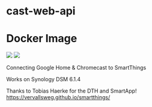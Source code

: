 # cast-web-api

# Docker Image
[![](https://images.microbadger.com/badges/image/bobbygraph/cast-web-api.svg)](https://microbadger.com/images/bobbygraph/cast-web-api "Get your own image badge on microbadger.com")
[![](https://images.microbadger.com/badges/version/bobbygraph/cast-web-api.svg)](https://microbadger.com/images/bobbygraph/cast-web-api "Get your own version badge on microbadger.com")

Connecting Google Home & Chromecast to SmartThings

Works on Synology DSM 6.1.4

Thanks to Tobias Haerke for the DTH and SmartApp!
https://vervallsweg.github.io/smartthings/
